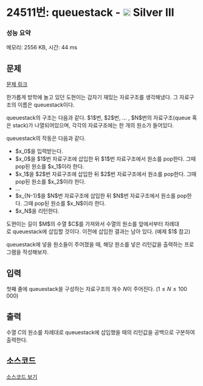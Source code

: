 # 24511번: queuestack - <img src="https://static.solved.ac/tier_small/8.svg" style="height:20px" /> Silver III

<!-- performance -->
### 성능 요약
메모리: 2556 KB, 시간: 44 ms
<!-- end -->

## 문제

[문제 링크](https://boj.kr/24511)


<p>한가롭게 방학에 놀고 있던 도현이는 갑자기 재밌는 자료구조를 생각해냈다. 그 자료구조의 이름은 queuestack이다.</p>

<p>queuestack의 구조는 다음과 같다.&nbsp;$1$번, $2$번, ... , $N$번의 자료구조(queue 혹은 stack)가&nbsp;나열되어있으며, 각각의 자료구조에는 한 개의 원소가 들어있다.</p>

<p>queuestack의 작동은 다음과 같다.</p>

<ul>
<li>$x_0$을 입력받는다.</li>
<li>$x_0$을 $1$번 자료구조에 삽입한 뒤 $1$번 자료구조에서 원소를 pop한다. 그때 pop된 원소를 $x_1$이라&nbsp;한다.</li>
<li>$x_1$을&nbsp;$2$번 자료구조에 삽입한 뒤 $2$번 자료구조에서 원소를 pop한다.&nbsp;그때 pop된 원소를 $x_2$이라&nbsp;한다.</li>
<li>...</li>
<li>$x_{N-1}$을&nbsp;$N$번 자료구조에 삽입한 뒤 $N$번 자료구조에서 원소를 pop한다. 그때 pop된 원소를 $x_N$이라&nbsp;한다.</li>
<li>$x_N$을&nbsp;리턴한다.</li>
</ul>

<p>도현이는 길이 $M$의 수열 $C$를 가져와서 수열의 원소를 앞에서부터 차례대로&nbsp;queuestack에 삽입할 것이다. 이전에 삽입한 결과는 남아 있다. (예제 $1$ 참고)</p>

<p>queuestack에 넣을 원소들이 주어졌을 때, 해당 원소를 넣은 리턴값을 출력하는 프로그램을 작성해보자.</p>



## 입력

첫째 줄에 queuestack을 구성하는 자료구조의 개수 $N$이 주어진다. ($1 \leq N \leq 100\,000$)

## 출력

수열 $C$의 원소를 차례대로 queuestack에 삽입했을 때의&nbsp;리턴값을 공백으로 구분하여 출력한다.

## 소스코드

[소스코드 보기](queuestack.cpp)